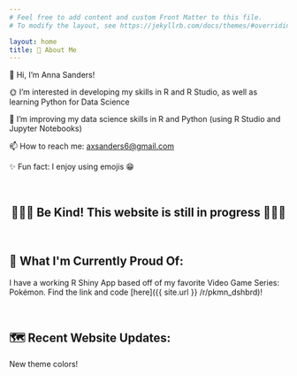 ```yaml
---
# Feel free to add content and custom Front Matter to this file.
# To modify the layout, see https://jekyllrb.com/docs/themes/#overriding-theme-defaults

layout: home
title: 🦕 About Me
---
```


👋 Hi, I’m Anna Sanders!

🌞 I’m interested in developing my skills in R and R Studio, as well as learning Python for Data Science

🌱 I’m improving my data science skills in R and Python (using R Studio and Jupyter Notebooks)

📫 How to reach me: [axsanders6@gmail.com](mailto:axsanders6@gmail.com)

✨ Fun fact: I enjoy using emojis 😁

<br>

<h2 style="text-align:center;"> 🐢🐢🐢 Be Kind! This website is still in progress 🐢🐢🐢 </h2>

<br>

## 🐉 What I'm Currently Proud Of: 

I have a working R Shiny App based off of my favorite Video Game Series: Pokémon. Find the link and code [here]({{ site.url }} /r/pkmn_dshbrd)!

<br>

## 🗺 Recent Website Updates: 

New theme colors! 